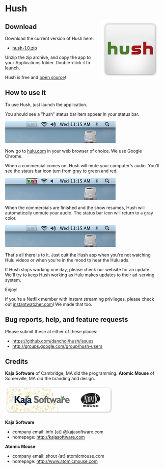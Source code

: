 # Hush 


<div style="float: right"><img src="https://github.com/danchoi/hush/raw/master/screenshots/logo_hush_med.jpg"/></div>

## Download

Download the current version of Hush here: 

* [hush-1.0.zip](https://github.com/downloads/danchoi/hush/hush-1.0.zip)

Unzip the zip archive, and copy the app to your Applications folder. Double-click it to launch.

Hush is free and [open source](https://github.com/danchoi/hush)!

## How to use it

To use Hush, just launch the application. 

You should see a "hush" status bar item appear in your status bar.

![running](https://github.com/danchoi/hush/raw/master/screenshots/readme_status_bar_sshot_RUNNING.png)

Now go to [hulu.com](http://hulu.com) in your web browser of choice. We use
Google Chrome.

When a commercial comes on, Hush will mute your computer's audio. You'll see
the status bar icon turn from gray to green and red. 

![muting](https://github.com/danchoi/hush/raw/master/screenshots/readme_status_bar_sshot_MUTING.png)

When the commercials are finished and the show resumes, Hush will automatically
unmute your audio. The status bar icon will return to a gray color.

![running](https://github.com/danchoi/hush/raw/master/screenshots/readme_status_bar_sshot_RUNNING.png)

That's all there is to it. Just quit the Hush app when you're not watching Hulu
videos or when you're in the mood to hear the Hulu ads.

If Hush stops working one day, please check our website for an update. We'll
try to keep Hush working as Hulu makes updates to their ad-serving system. 

Enjoy!

If you're a Netflix member with instant streaming privileges, please check out
[instantwatcher.com](http://instantwatcher.com)! We made that too.

## Bug reports, help, and feature requests

Please submit these at either of these places:

* <https://github.com/danchoi/hush/issues>
* <http://groups.google.com/group/hush-users>


## Credits

**Kaja Software** of Cambridge, MA did the programming. **Atomic Mouse** of Somerville, MA did the branding and design. 

![credits](https://github.com/danchoi/hush/raw/master/screenshots/readme_credits_med.png)

**Kaja Software**

* company email: info {at} @kajasoftware.com
* homepage: <http://kajasoftware.com>

**Atomic Mouse**

* company email: shout {at} atomicmouse.com
* homepage: <http://www.atomicmouse.com>


